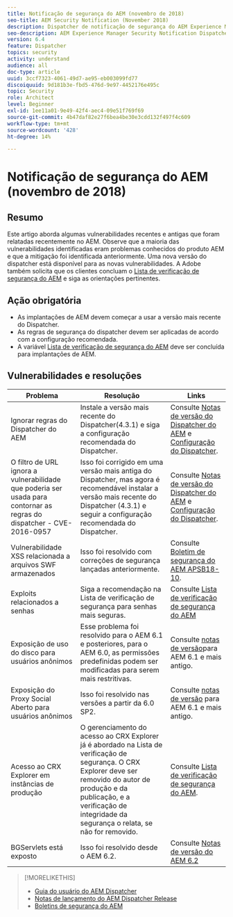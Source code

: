 ```yaml
---
title: Notificação de segurança do AEM (novembro de 2018)
seo-title: AEM Security Notification (November 2018)
description: Dispatcher de notificação de segurança do AEM Experience Manager
seo-description: AEM Experience Manager Security Notification Dispatcher
version: 6.4
feature: Dispatcher
topics: security
activity: understand
audience: all
doc-type: article
uuid: 3ccf7323-4061-49d7-ae95-eb003099fd77
discoiquuid: 9d181b3e-fbd5-476d-9e97-4452176e495c
topic: Security
role: Architect
level: Beginner
exl-id: 1ee11a01-9e49-42f4-aec4-09e51f769f69
source-git-commit: 4b47daf82e27f6bea4be30e3cdd132f497f4c609
workflow-type: tm+mt
source-wordcount: '428'
ht-degree: 14%

---
```


# Notificação de segurança do AEM (novembro de 2018)

## Resumo

Este artigo aborda algumas vulnerabilidades recentes e antigas que foram relatadas recentemente no AEM. Observe que a maioria das vulnerabilidades identificadas eram problemas conhecidos do produto AEM e que a mitigação foi identificada anteriormente. Uma nova versão do dispatcher está disponível para as novas vulnerabilidades. A Adobe também solicita que os clientes concluam o [Lista de verificação de segurança do AEM](https://helpx.adobe.com/br/experience-manager/6-5/sites/administering/using/security-checklist.html) e siga as orientações pertinentes.

## Ação obrigatória

* As implantações de AEM devem começar a usar a versão mais recente do Dispatcher.
* As regras de segurança do dispatcher devem ser aplicadas de acordo com a configuração recomendada.
* A variável [Lista de verificação de segurança do AEM](https://helpx.adobe.com/br/experience-manager/6-5/sites/administering/using/security-checklist.html) deve ser concluída para implantações de AEM.

## Vulnerabilidades e resoluções

| Problema | Resolução | Links |
|-------|------------|-------|
| Ignorar regras do Dispatcher do AEM | Instale a versão mais recente do Dispatcher(4.3.1) e siga a configuração recomendada do Dispatcher. | Consulte [Notas de versão do Dispatcher do AEM](https://helpx.adobe.com/experience-manager/dispatcher/release-notes.html) e [Configuração do Dispatcher](https://helpx.adobe.com/pt/experience-manager/dispatcher/using/dispatcher-configuration.html). |
| O filtro de URL ignora a vulnerabilidade que poderia ser usada para contornar as regras do dispatcher - CVE-2016-0957 | Isso foi corrigido em uma versão mais antiga do Dispatcher, mas agora é recomendável instalar a versão mais recente do Dispatcher (4.3.1) e seguir a configuração recomendada do Dispatcher. | Consulte [Notas de versão do Dispatcher do AEM](https://helpx.adobe.com/experience-manager/dispatcher/release-notes.html) e [Configuração do Dispatcher](https://helpx.adobe.com/pt/experience-manager/dispatcher/using/dispatcher-configuration.html). |
| Vulnerabilidade XSS relacionada a arquivos SWF armazenados | Isso foi resolvido com correções de segurança lançadas anteriormente. | Consulte [Boletim de segurança do AEM APSB18-10](https://helpx.adobe.com/security/products/experience-manager/apsb18-10.html). |
| Exploits relacionados a senhas | Siga a recomendação na Lista de verificação de segurança para senhas mais seguras. | Consulte [Lista de verificação de segurança do AEM](https://helpx.adobe.com/br/experience-manager/6-5/sites/administering/using/security-checklist.html) |
| Exposição de uso do disco para usuários anônimos | Esse problema foi resolvido para o AEM 6.1 e posteriores, para o AEM 6.0, as permissões predefinidas podem ser modificadas para serem mais restritivas. | Consulte [notas de versão](https://helpx.adobe.com/experience-manager/aem-previous-versions.html)para AEM 6.1 e mais antigo. |
| Exposição do Proxy Social Aberto para usuários anônimos | Isso foi resolvido nas versões a partir da 6.0 SP2. | Consulte [notas de versão](https://helpx.adobe.com/experience-manager/aem-previous-versions.html) para AEM 6.1 e mais antigo. |
| Acesso ao CRX Explorer em instâncias de produção | O gerenciamento do acesso ao CRX Explorer já é abordado na Lista de verificação de segurança. O CRX Explorer deve ser removido do autor de produção e da publicação, e a verificação de integridade da segurança o relata, se não for removido. | Consulte [Lista de verificação de segurança do AEM](https://experienceleague.adobe.com/docs/experience-manager-64/administering/security/security-checklist.html?lang=pt-BR). |
| BGServlets está exposto | Isso foi resolvido desde o AEM 6.2. | Consulte [Notas de versão do AEM 6.2](https://helpx.adobe.com/br/experience-manager/6-2/release-notes.html) |

>[!MORELIKETHIS]
>
>* [Guia do usuário do AEM Dispatcher](https://helpx.adobe.com/experience-manager/dispatcher/user-guide.html)
>* [Notas de lançamento do AEM Dispatcher Release ](https://helpx.adobe.com/experience-manager/dispatcher/release-notes.html)
>* [Boletins de segurança do AEM](https://helpx.adobe.com/security.html#experience-manager)

